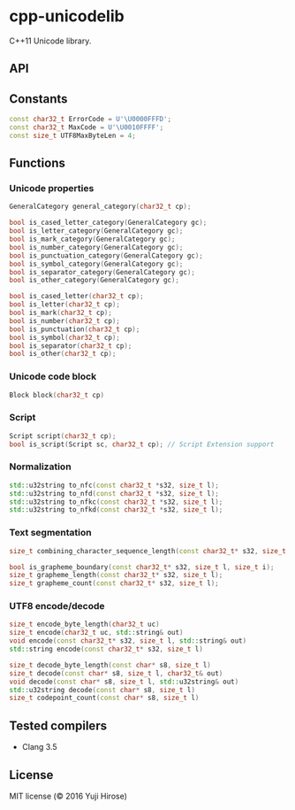 cpp-unicodelib
==============

C++11 Unicode library.

API
---

## Constants

```cpp
const char32_t ErrorCode = U'\U0000FFFD';
const char32_t MaxCode = U'\U0010FFFF';
const size_t UTF8MaxByteLen = 4;
```

## Functions

### Unicode properties

```cpp
GeneralCategory general_category(char32_t cp);

bool is_cased_letter_category(GeneralCategory gc);
bool is_letter_category(GeneralCategory gc);
bool is_mark_category(GeneralCategory gc);
bool is_number_category(GeneralCategory gc);
bool is_punctuation_category(GeneralCategory gc);
bool is_symbol_category(GeneralCategory gc);
bool is_separator_category(GeneralCategory gc);
bool is_other_category(GeneralCategory gc);

bool is_cased_letter(char32_t cp);
bool is_letter(char32_t cp);
bool is_mark(char32_t cp);
bool is_number(char32_t cp);
bool is_punctuation(char32_t cp);
bool is_symbol(char32_t cp);
bool is_separator(char32_t cp);
bool is_other(char32_t cp);
```

### Unicode code block

```cpp
Block block(char32_t cp)
```

### Script

```cpp
Script script(char32_t cp);
bool is_script(Script sc, char32_t cp); // Script Extension support
```

### Normalization

```cpp
std::u32string to_nfc(const char32_t *s32, size_t l);
std::u32string to_nfd(const char32_t *s32, size_t l);
std::u32string to_nfkc(const char32_t *s32, size_t l);
std::u32string to_nfkd(const char32_t *s32, size_t l);
```

### Text segmentation

```cpp
size_t combining_character_sequence_length(const char32_t* s32, size_t l);

bool is_grapheme_boundary(const char32_t* s32, size_t l, size_t i);
size_t grapheme_length(const char32_t* s32, size_t l);
size_t grapheme_count(const char32_t* s32, size_t l);
```

### UTF8 encode/decode

```cpp
size_t encode_byte_length(char32_t uc)
size_t encode(char32_t uc, std::string& out)
void encode(const char32_t* s32, size_t l, std::string& out)
std::string encode(const char32_t* s32, size_t l)

size_t decode_byte_length(const char* s8, size_t l)
size_t decode(const char* s8, size_t l, char32_t& out)
void decode(const char* s8, size_t l, std::u32string& out)
std::u32string decode(const char* s8, size_t l)
size_t codepoint_count(const char* s8, size_t l)
```

Tested compilers
----------------

  * Clang 3.5

License
-------

MIT license (© 2016 Yuji Hirose)
